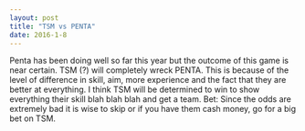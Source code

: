 ```yaml
---
layout: post
title: "TSM vs PENTA"
date: 2016-1-8
---
```


Penta has been doing well so far this year but the outcome of this game is near certain. TSM (?) will completely wreck PENTA.
This is because of the level of difference in skill, aim, more experience and the fact that they are better at everything. I think TSM will be determined to win to show everything their skill blah blah blah and get a team.
Bet: Since the odds are extremely bad it is wise to skip or if you have them cash money, go for a big bet on TSM.
